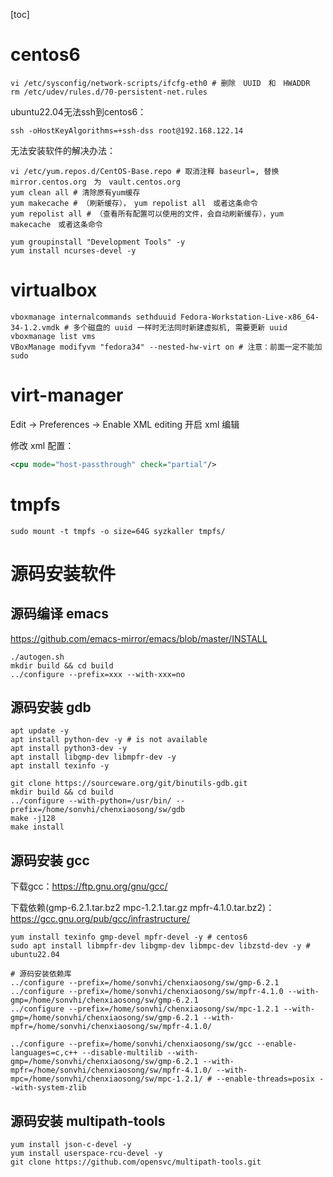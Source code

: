 [toc]

# centos6

```shell
vi /etc/sysconfig/network-scripts/ifcfg-eth0 # 删除　UUID　和　HWADDR
rm /etc/udev/rules.d/70-persistent-net.rules 
```

ubuntu22.04无法ssh到centos6：
```shell
ssh -oHostKeyAlgorithms=+ssh-dss root@192.168.122.14
```

无法安装软件的解决办法：
```shell
vi /etc/yum.repos.d/CentOS-Base.repo # 取消注释 baseurl=, 替换　mirror.centos.org　为　vault.centos.org
yum clean all # 清除原有yum缓存
yum makecache # （刷新缓存），　yum repolist all　或者这条命令
yum repolist all # （查看所有配置可以使用的文件，会自动刷新缓存），yum makecache　或者这条命令

yum groupinstall "Development Tools" -y
yum install ncurses-devel -y
```

# virtualbox

```shell
vboxmanage internalcommands sethduuid Fedora-Workstation-Live-x86_64-34-1.2.vmdk # 多个磁盘的 uuid 一样时无法同时新建虚拟机, 需要更新 uuid
vboxmanage list vms
VBoxManage modifyvm "fedora34" --nested-hw-virt on # 注意：前面一定不能加sudo
```

# virt-manager

Edit -> Preferences -> Enable XML editing 开启 xml 编辑

修改 xml 配置：
```xml
<cpu mode="host-passthrough" check="partial"/>
```

# tmpfs

```shell
sudo mount -t tmpfs -o size=64G syzkaller tmpfs/
```

# 源码安装软件

## 源码编译 emacs

https://github.com/emacs-mirror/emacs/blob/master/INSTALL

```shell
./autogen.sh
mkdir build && cd build
../configure --prefix=xxx --with-xxx=no
```

## 源码安装 gdb

```shell
apt update -y
apt install python-dev -y # is not available
apt install python3-dev -y
apt install libgmp-dev libmpfr-dev -y
apt install texinfo -y

git clone https://sourceware.org/git/binutils-gdb.git
mkdir build && cd build
../configure --with-python=/usr/bin/ --prefix=/home/sonvhi/chenxiaosong/sw/gdb
make -j128
make install
```

## 源码安装 gcc

下载gcc：https://ftp.gnu.org/gnu/gcc/

下载依赖(gmp-6.2.1.tar.bz2  mpc-1.2.1.tar.gz  mpfr-4.1.0.tar.bz2)： https://gcc.gnu.org/pub/gcc/infrastructure/

```shell
yum install texinfo gmp-devel mpfr-devel -y # centos6
sudo apt install libmpfr-dev libgmp-dev libmpc-dev libzstd-dev -y # ubuntu22.04

# 源码安装依赖库
../configure --prefix=/home/sonvhi/chenxiaosong/sw/gmp-6.2.1
../configure --prefix=/home/sonvhi/chenxiaosong/sw/mpfr-4.1.0 --with-gmp=/home/sonvhi/chenxiaosong/sw/gmp-6.2.1
../configure --prefix=/home/sonvhi/chenxiaosong/sw/mpc-1.2.1 --with-gmp=/home/sonvhi/chenxiaosong/sw/gmp-6.2.1 --with-mpfr=/home/sonvhi/chenxiaosong/sw/mpfr-4.1.0/

../configure --prefix=/home/sonvhi/chenxiaosong/sw/gcc --enable-languages=c,c++ --disable-multilib --with-gmp=/home/sonvhi/chenxiaosong/sw/gmp-6.2.1 --with-mpfr=/home/sonvhi/chenxiaosong/sw/mpfr-4.1.0/ --with-mpc=/home/sonvhi/chenxiaosong/sw/mpc-1.2.1/ # --enable-threads=posix --with-system-zlib
```

## 源码安装 multipath-tools

```shell
yum install json-c-devel -y
yum install userspace-rcu-devel -y
git clone https://github.com/opensvc/multipath-tools.git
```
